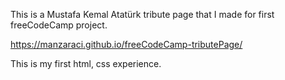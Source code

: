 This is a Mustafa Kemal Atatürk tribute page that I made for first freeCodeCamp project.

https://manzaraci.github.io/freeCodeCamp-tributePage/

This is my first html, css experience.
